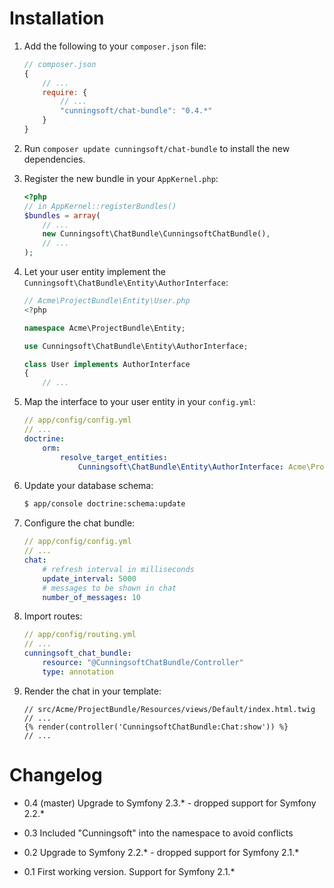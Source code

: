 Installation
============

1. Add the following to your `composer.json` file:

    ```js
    // composer.json
    {
        // ...
        require: {
            // ...
            "cunningsoft/chat-bundle": "0.4.*"
        }
    }
    ```

2. Run `composer update cunningsoft/chat-bundle` to install the new dependencies.

3. Register the new bundle in your `AppKernel.php`:

    ```php
    <?php
    // in AppKernel::registerBundles()
    $bundles = array(
        // ...
        new Cunningsoft\ChatBundle\CunningsoftChatBundle(),
        // ...
    );
    ```

4. Let your user entity implement the `Cunningsoft\ChatBundle\Entity\AuthorInterface`:

    ```php
    // Acme\ProjectBundle\Entity\User.php
    <?php

    namespace Acme\ProjectBundle\Entity;

    use Cunningsoft\ChatBundle\Entity\AuthorInterface;

    class User implements AuthorInterface
    {
        // ...
    ```

5. Map the interface to your user entity in your `config.yml`:

    ```yaml
    // app/config/config.yml
    // ...
    doctrine:
        orm:
            resolve_target_entities:
                Cunningsoft\ChatBundle\Entity\AuthorInterface: Acme\ProjectBundle\Entity\User
    ```

6. Update your database schema:

    ```bash
    $ app/console doctrine:schema:update
    ```

7. Configure the chat bundle:

    ```yaml
    // app/config/config.yml
    // ...
    chat:
        # refresh interval in milliseconds
        update_interval: 5000
        # messages to be shown in chat
        number_of_messages: 10
    ```

8. Import routes:

    ```yaml
    // app/config/routing.yml
    // ...
    cunningsoft_chat_bundle:
        resource: "@CunningsoftChatBundle/Controller"
        type: annotation
    ```

9. Render the chat in your template:

    ```twig
    // src/Acme/ProjectBundle/Resources/views/Default/index.html.twig
    // ...
    {% render(controller('CunningsoftChatBundle:Chat:show')) %}
    // ...
    ```


Changelog
=========
* 0.4 (master)
Upgrade to Symfony 2.3.* - dropped support for Symfony 2.2.*

* 0.3
Included "Cunningsoft" into the namespace to avoid conflicts

* 0.2
Upgrade to Symfony 2.2.* - dropped support for Symfony 2.1.*

* 0.1
First working version. Support for Symfony 2.1.*

